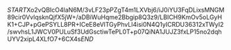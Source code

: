 $START$Xo2vQBIcO4laN6M/3vLF23pPZgT4m1LXVbj6/iJ0iYU3FqDLixsMNGM89cir0VvlqsknQjfX5jW+/aDBiWuHqme2Bbgip8Q3z9/LBICH9KmOv5oLGyHK1+CJP+pGePSYLL8PR+ICeE8eVlTGyPhvLl4isi0N4Q1yICRDU36312xTWyI2/swvhsL1JWCV0PULuSf3UdGsctiwTePL0T+p07QiNA1JUJZ3fxLP15no2dqhUYV2xipL4XLfO7+6CX4s$END$
